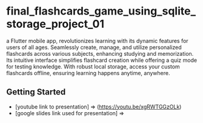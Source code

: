 # final_flashcards_game_using_sqlite_storage_project_01

a Flutter mobile app, revolutionizes learning with its dynamic features for users of all ages. Seamlessly create, manage, and utilize personalized flashcards across various subjects, enhancing studying and memorization. Its intuitive interface simplifies flashcard creation while offering a quiz mode for testing knowledge. With robust local storage, access your custom flashcards offline, ensuring learning happens anytime, anywhere.


## Getting Started

- [youtube link to presentation] => (https://youtu.be/xgRWTGGzOLk)
- [google slides link used for presentation] => 
